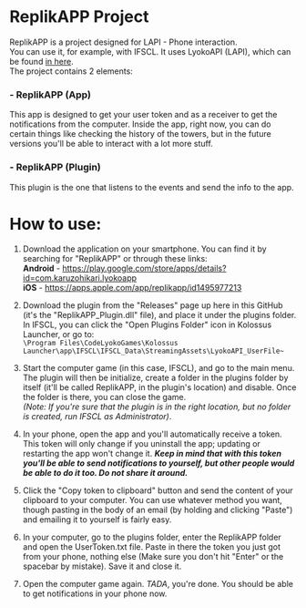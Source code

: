 ReplikAPP Project
======
ReplikAPP is a project designed for LAPI - Phone interaction.\
You can use it, for example, with IFSCL. It uses LyokoAPI (LAPI), which can be found [in here](https://github.com/LyokoAPI/LyokoAPI "LAPI's GitHub").\
The project contains 2 elements:

### - ReplikAPP (App)
This app is designed to get your user token and as a receiver to get the notifications from the computer.
Inside the app, right now, you can do certain things like checking the history of the towers, but in the future versions you'll be able to interact with a lot more stuff.

### - ReplikAPP (Plugin)
This plugin is the one that listens to the events and send the info to the app.


How to use:
======
1. Download the application on your smartphone. You can find it by searching for "ReplikAPP" or through these links:<br>
**Android** - https://play.google.com/store/apps/details?id=com.karuzohikari.lyokoapp<br>
**iOS** - https://apps.apple.com/app/replikapp/id1495977213

2. Download the plugin from the "Releases" page up here in this GitHub (it's the "ReplikAPP_Plugin.dll" file), and place it under the plugins folder. In IFSCL, you can click the "Open Plugins Folder" icon in Kolossus Launcher, or go to:  
```\Program Files\CodeLyokoGames\Kolossus Launcher\app\IFSCL\IFSCL_Data\StreamingAssets\LyokoAPI_UserFile~```

3. Start the computer game (in this case, IFSCL), and go to the main menu. The plugin will then be initialize, create a folder in the plugins folder by itself (it'll be called ReplikAPP, in the plugin's location) and disable. Once the folder is there, you can close the game.\
*(Note: If you're sure that the plugin is in the right location, but no folder is created, run IFSCL as Administrator)*.

4. In your phone, open the app and you'll automatically receive a token. This token will only change if you uninstall the app; updating or restarting the app won't change it. ***Keep in mind that with this token you'll be able to send notifications to yourself, but other people would be able to do it too. Do not share it around.***

5. Click the "Copy token to clipboard" button and send the content of your clipboard to your computer. You can use whatever method you want, though pasting in the body of an email (by holding and clicking "Paste") and emailing it to yourself is fairly easy.

6. In your computer, go to the plugins folder, enter the ReplikAPP folder and open the UserToken.txt file. Paste in there the token you just got from your phone, nothing else (Make sure you don't hit "Enter" or the spacebar by mistake). Save it and close it.

7. Open the computer game again. *TADA*, you're done. You should be able to get notifications in your phone now.

